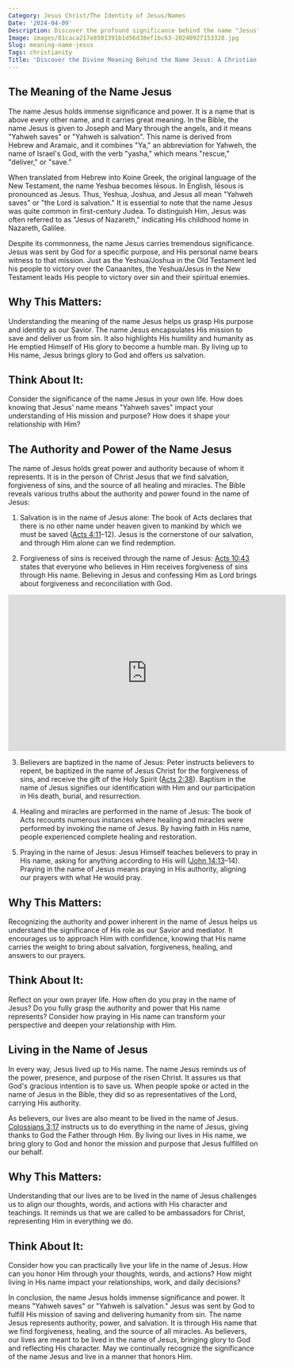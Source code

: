 ```yaml
---
Category: Jesus Christ/The Identity of Jesus/Names
Date: '2024-04-09'
Description: Discover the profound significance behind the name "Jesus" in this enlightening article. Unveil the historical, spiritual, and cultural implications tied to this iconic name.
Image: images/81caca217e8501391b1d56d38ef1bc63-20240927153328.jpg
Slug: meaning-name-jesus
Tags: christianity
Title: 'Discover the Divine Meaning Behind the Name Jesus: A Christian Revelation'
---
```


## The Meaning of the Name Jesus

The name Jesus holds immense significance and power. It is a name that is above every other name, and it carries great meaning. In the Bible, the name Jesus is given to Joseph and Mary through the angels, and it means "Yahweh saves" or "Yahweh is salvation". This name is derived from Hebrew and Aramaic, and it combines "Ya," an abbreviation for Yahweh, the name of Israel's God, with the verb "yasha," which means "rescue," "deliver," or "save."

When translated from Hebrew into Koine Greek, the original language of the New Testament, the name Yeshua becomes Iēsous. In English, Iēsous is pronounced as Jesus. Thus, Yeshua, Joshua, and Jesus all mean "Yahweh saves" or "the Lord is salvation." It is essential to note that the name Jesus was quite common in first-century Judea. To distinguish Him, Jesus was often referred to as "Jesus of Nazareth," indicating His childhood home in Nazareth, Galilee.

Despite its commonness, the name Jesus carries tremendous significance. Jesus was sent by God for a specific purpose, and His personal name bears witness to that mission. Just as the Yeshua/Joshua in the Old Testament led his people to victory over the Canaanites, the Yeshua/Jesus in the New Testament leads His people to victory over sin and their spiritual enemies.

## Why This Matters:

Understanding the meaning of the name Jesus helps us grasp His purpose and identity as our Savior. The name Jesus encapsulates His mission to save and deliver us from sin. It also highlights His humility and humanity as He emptied Himself of His glory to become a humble man. By living up to His name, Jesus brings glory to God and offers us salvation.

## Think About It:

Consider the significance of the name Jesus in your own life. How does knowing that Jesus' name means "Yahweh saves" impact your understanding of His mission and purpose? How does it shape your relationship with Him?

## The Authority and Power of the Name Jesus

The name of Jesus holds great power and authority because of whom it represents. It is in the person of Christ Jesus that we find salvation, forgiveness of sins, and the source of all healing and miracles. The Bible reveals various truths about the authority and power found in the name of Jesus:

1. Salvation is in the name of Jesus alone: The book of Acts declares that there is no other name under heaven given to mankind by which we must be saved ([Acts 4:11](https://www.bibleref.com/Acts/4/Acts-4-11.html)–12). Jesus is the cornerstone of our salvation, and through Him alone can we find redemption.

2. Forgiveness of sins is received through the name of Jesus: [Acts 10:43](https://www.bibleref.com/Acts/10/Acts-10-43.html) states that everyone who believes in Him receives forgiveness of sins through His name. Believing in Jesus and confessing Him as Lord brings about forgiveness and reconciliation with God.


<iframe width="560" height="315" src="https://www.youtube.com/embed/5Xwc_E_q3oQ" frameborder="0" allow="autoplay; encrypted-media" allowfullscreen></iframe>


3. Believers are baptized in the name of Jesus: Peter instructs believers to repent, be baptized in the name of Jesus Christ for the forgiveness of sins, and receive the gift of the Holy Spirit ([Acts 2:38](https://www.bibleref.com/Acts/2/Acts-2-38.html)). Baptism in the name of Jesus signifies our identification with Him and our participation in His death, burial, and resurrection.

4. Healing and miracles are performed in the name of Jesus: The book of Acts recounts numerous instances where healing and miracles were performed by invoking the name of Jesus. By having faith in His name, people experienced complete healing and restoration.

5. Praying in the name of Jesus: Jesus Himself teaches believers to pray in His name, asking for anything according to His will ([John 14:13](https://www.bibleref.com/John/14/John-14-13.html)–14). Praying in the name of Jesus means praying in His authority, aligning our prayers with what He would pray.

## Why This Matters:

Recognizing the authority and power inherent in the name of Jesus helps us understand the significance of His role as our Savior and mediator. It encourages us to approach Him with confidence, knowing that His name carries the weight to bring about salvation, forgiveness, healing, and answers to our prayers.

## Think About It:

Reflect on your own prayer life. How often do you pray in the name of Jesus? Do you fully grasp the authority and power that His name represents? Consider how praying in His name can transform your perspective and deepen your relationship with Him.

## Living in the Name of Jesus

In every way, Jesus lived up to His name. The name Jesus reminds us of the power, presence, and purpose of the risen Christ. It assures us that God's gracious intention is to save us. When people spoke or acted in the name of Jesus in the Bible, they did so as representatives of the Lord, carrying His authority.

As believers, our lives are also meant to be lived in the name of Jesus. [Colossians 3:17](https://www.bibleref.com/Colossians/3/Colossians-3-17.html) instructs us to do everything in the name of Jesus, giving thanks to God the Father through Him. By living our lives in His name, we bring glory to God and honor the mission and purpose that Jesus fulfilled on our behalf.

## Why This Matters:

Understanding that our lives are to be lived in the name of Jesus challenges us to align our thoughts, words, and actions with His character and teachings. It reminds us that we are called to be ambassadors for Christ, representing Him in everything we do.

## Think About It:

Consider how you can practically live your life in the name of Jesus. How can you honor Him through your thoughts, words, and actions? How might living in His name impact your relationships, work, and daily decisions?

In conclusion, the name Jesus holds immense significance and power. It means "Yahweh saves" or "Yahweh is salvation." Jesus was sent by God to fulfill His mission of saving and delivering humanity from sin. The name Jesus represents authority, power, and salvation. It is through His name that we find forgiveness, healing, and the source of all miracles. As believers, our lives are meant to be lived in the name of Jesus, bringing glory to God and reflecting His character. May we continually recognize the significance of the name Jesus and live in a manner that honors Him.